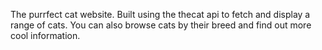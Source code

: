 The purrfect cat website. Built using the thecat api to fetch and display a range of cats. You can also browse cats by their breed and find out more cool information. 